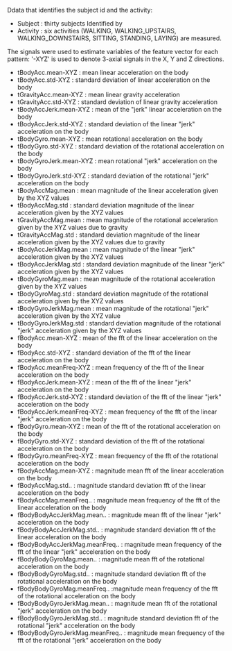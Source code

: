 
Ddata that identifies the subject id and the activity:
* Subject  : thirty subjects Identified by
* Activity : six activities (WALKING, WALKING_UPSTAIRS, WALKING_DOWNSTAIRS, SITTING, STANDING, LAYING) are measured.

The signals were used to estimate variables of the feature vector for each pattern: '-XYZ' is used to denote 3-axial signals in the X, Y and Z directions.

* tBodyAcc.mean-XYZ  : mean linear acceleration on the body 
* tBodyAcc.std-XYZ   : standard deviation of linear acceleration on the body   
* tGravityAcc.mean-XYZ  : mean linear gravity acceleration
* tGravityAcc.std-XYZ    : standard deviation of linear gravity acceleration 
* tBodyAccJerk.mean-XYZ : mean of the "jerk" linear acceleration on the body
* tBodyAccJerk.std-XYZ : standard deviation of the linear "jerk" acceleration on the body
* tBodyGyro.mean-XYZ : mean rotational acceleration on the body
* tBodyGyro.std-XYZ : standard deviation of the rotational acceleration on the body
* tBodyGyroJerk.mean-XYZ : mean rotational "jerk" acceleration on the body
* tBodyGyroJerk.std-XYZ : standard deviation of the rotational "jerk" acceleration on the body
* tBodyAccMag.mean : mean magnitude of the linear acceleration given by the XYZ values
* tBodyAccMag.std : standard deviation magnitude of the linear acceleration given by the XYZ values
* tGravityAccMag.mean : mean magnitude of the rotational acceleration given by the XYZ values due to gravity
* tGravityAccMag.std : standard deviation magnitude of the linear acceleration given by the XYZ values due to gravity
* tBodyAccJerkMag.mean : mean magnitude of the linear "jerk" acceleration given by the XYZ values
* tBodyAccJerkMag.std : standard deviation magnitude of the linear "jerk" acceleration given by the XYZ values
* tBodyGyroMag.mean : mean magnitude of the rotational acceleration given by the XYZ values
* tBodyGyroMag.std : standard deviation magnitude of the rotational acceleration given by the XYZ values
* tBodyGyroJerkMag.mean : mean magnitude of the rotational "jerk" acceleration given by the XYZ value
* tBodyGyroJerkMag.std : standard deviation magnitude of the rotational "jerk" acceleration given by the XYZ values
* fBodyAcc.mean-XYZ : mean of the fft of the linear acceleration on the body
* fBodyAcc.std-XYZ : standard deviation of the fft of the linear acceleration on the body
* fBodyAcc.meanFreq-XYZ : mean frequency of the fft of the linear acceleration on the body
* fBodyAccJerk.mean-XYZ : mean of the fft of the linear "jerk" acceleration on the body
* fBodyAccJerk.std-XYZ : standard deviation of the fft of the linear "jerk" acceleration on the body
* fBodyAccJerk.meanFreq-XYZ : mean frequency of the fft of the linear "jerk" acceleration on the body
* fBodyGyro.mean-XYZ : mean of the fft of the rotational acceleration on the body
* fBodyGyro.std-XYZ : standard deviation of the fft of the rotational acceleration on the body
* fBodyGyro.meanFreq-XYZ : mean frequency of the fft of the rotational acceleration on the body
* fBodyAccMag.mean-XYZ : magnitude mean fft of the linear acceleration on the body
* fBodyAccMag.std.. : magnitude standard deviation fft of the linear acceleration on the body
* fBodyAccMag.meanFreq.. : magnitude mean frequency of the fft of the linear acceleration on the body
* fBodyBodyAccJerkMag.mean.. : magnitude mean fft of the linear "jerk" acceleration on the body
* fBodyBodyAccJerkMag.std.. : magnitude standard deviation fft of the linear acceleration on the body
* fBodyBodyAccJerkMag.meanFreq.. : magnitude mean frequency of the fft of the linear "jerk" acceleration on the body
* fBodyBodyGyroMag.mean.. : magnitude mean fft of the rotational acceleration on the body
* fBodyBodyGyroMag.std.. : magnitude standard deviation fft of the rotational acceleration on the body
* fBodyBodyGyroMag.meanFreq.. :magnitude mean frequency of the fft of the rotational acceleration on the body
* fBodyBodyGyroJerkMag.mean.. : magnitude mean fft of the rotational "jerk" acceleration on the body
* fBodyBodyGyroJerkMag.std.. : magnitude standard deviation fft of the rotational "jerk" acceleration on the body
* fBodyBodyGyroJerkMag.meanFreq.. : magnitude mean frequency of the fft of the rotational "jerk" acceleration on the body

